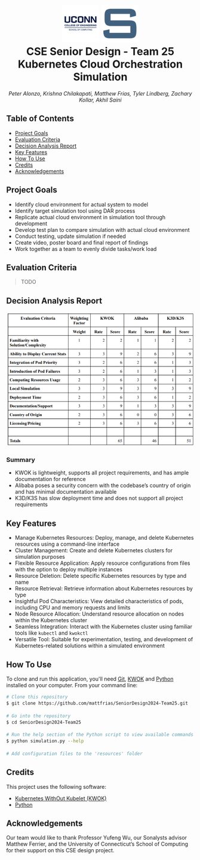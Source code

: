 
<h1 align="center">
  <a href="https://www.cse.uconn.edu/"><img src="./assets/coe.png" alt="UConn School of Computing" width="100"></a>
  <a href="https://www.sonalysts.com/"><img src="./assets/sonalysts.png" alt="Sonalysts" width="100"></a>
  <br>
  <span>CSE Senior Design - Team 25</span><br>
  <span>Kubernetes Cloud Orchestration Simulation</span>
</h1>

<p align="center"><em>Peter Alonzo, Krishna Chilakapati, Matthew Frias, Tyler Lindberg, Zachary Kollar, Akhil Saini</em></p>


## Table of Contents

- [Project Goals](#project-goals)
- [Evaluation Criteria](#evaluation-criteria)
- [Decision Analysis Report](#decision-analysis-report)
- [Key Features](#key-features)
- [How To Use](#how-to-use)
- [Credits](#credits)
- [Acknowledgements](#acknowledgements)

## Project Goals

- Identify cloud environment for actual system to model
- Identify target simulation tool using DAR process
- Replicate actual cloud environment in simulation tool through development
- Develop test plan to compare simulation with actual cloud environment
- Conduct testing, update simulation if needed
- Create video, poster board and final report of findings
- Work together as a team to evenly divide tasks/work load

## Evaluation Criteria

> TODO

## Decision Analysis Report

![DAR Table](./assets/dar-table.png)

### Summary
- KWOK is lightweight, supports all project requirements, and has ample documentation for reference
- Alibaba poses a security concern with the codebase’s country of origin and has minimal documentation available
- K3D/K3S has slow deployment time and does not support all project requirements

## Key Features

- Manage Kubernetes Resources: Deploy, manage, and delete Kubernetes resources using a command-line interface
- Cluster Management: Create and delete Kubernetes clusters for simulation purposes
- Flexible Resource Application: Apply resource configurations from files with the option to deploy multiple instances
- Resource Deletion: Delete specific Kubernetes resources by type and name
- Resource Retrieval: Retrieve information about Kubernetes resources by type
- Insightful Pod Characteristics: View detailed characteristics of pods, including CPU and memory requests and limits
- Node Resource Allocation: Understand resource allocation on nodes within the Kubernetes cluster
- Seamless Integration: Interact with the Kubernetes cluster using familiar tools like `kubectl` and `kwokctl`
- Versatile Tool: Suitable for experimentation, testing, and development of Kubernetes-related solutions within a simulated environment

## How To Use

To clone and run this application, you'll need [Git](https://git-scm.com), [KWOK](https://kwok.sigs.k8s.io/docs/user/installation/) and [Python](https://www.python.org/) installed on your computer. From your command line:

```bash
# Clone this repository
$ git clone https://github.com/mattfrias/SeniorDesign2024-Team25.git

# Go into the repository
$ cd SeniorDesign2024-Team25

# Run the help section of the Python script to view available commands
$ python simulation.py --help

# Add configuration files to the 'resources' folder
```

## Credits

This project uses the following software:

- [Kubernetes WithOut Kubelet (KWOK)](https://kwok.sigs.k8s.io/)
- [Python](https://www.python.org/)

## Acknowledgements

Our team would like to thank Professor Yufeng Wu, our Sonalysts advisor Matthew Ferrier, and the University of Connecticut’s School of Computing for their support on this CSE design project.


